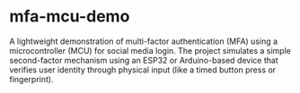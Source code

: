 # mfa-mcu-demo
A lightweight demonstration of multi-factor authentication (MFA) using a microcontroller (MCU) for social media login.  The project simulates a simple second-factor mechanism using an ESP32 or Arduino-based device that verifies user identity through physical input (like a timed button press or fingerprint). 
